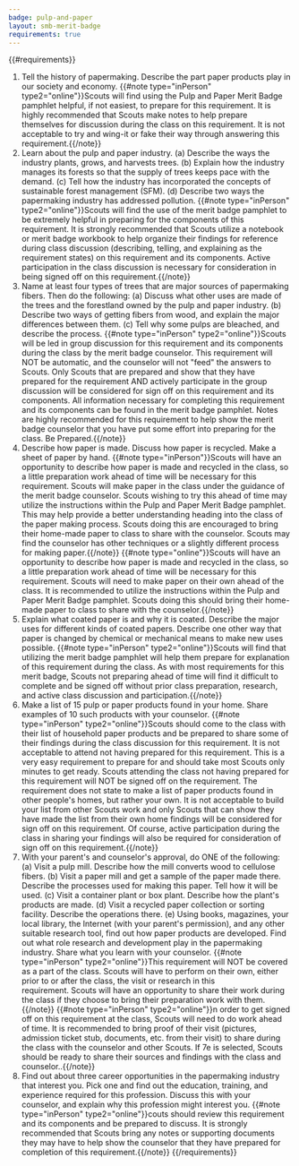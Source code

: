 ```yaml
---
badge: pulp-and-paper
layout: smb-merit-badge
requirements: true
---
```


{{#requirements}}
1. Tell the history of papermaking. Describe the part paper products play in our society and economy.
    {{#note type="inPerson" type2="online"}}Scouts will find using the Pulp and Paper Merit Badge pamphlet helpful, if not easiest, to prepare for this requirement. It is highly recommended that Scouts make notes to help prepare themselves for discussion during the class on this requirement.  It is not acceptable to try and wing-it or fake their way through answering this requirement.{{/note}}
2. Learn about the pulp and paper industry.
    (a) Describe the ways the industry plants, grows, and harvests trees.
    (b) Explain how the industry manages its forests so that the supply of trees keeps pace with the demand.
    (c) Tell how the industry has incorporated the concepts of sustainable forest management (SFM).
    (d) Describe two ways the papermaking industry has addressed pollution.
    {{#note type="inPerson" type2="online"}}Scouts will find the use of the merit badge pamphlet to be extremely helpful in preparing for the components of this requirement.  It is strongly recommended that Scouts utilize a notebook or merit badge workbook to help organize their findings for reference during class discussion (describing, telling, and explaining as the requirement states) on this requirement and its components.  Active participation in the class discussion is necessary for consideration in being signed off on this requirement.{{/note}}
3. Name at least four types of trees that are major sources of papermaking fibers. Then do the following:
    (a) Discuss what other uses are made of the trees and the forestland owned by the pulp and paper industry.
    (b) Describe two ways of getting fibers from wood, and explain the major differences between them.
    (c) Tell why some pulps are bleached, and describe the process.
    {{#note type="inPerson" type2="online"}}Scouts will be led in group discussion for this requirement and its components during the class by the merit badge counselor.  This requirement will NOT be automatic, and the counselor will not "feed" the answers to Scouts.  Only Scouts that are prepared and show that they have prepared for the requirement AND actively participate in the group discussion will be considered for sign off on this requirement and its components.  All information necessary for completing this requirement and its components can be found in the merit badge pamphlet.  Notes are highly recommended for this requirement to help show the merit badge counselor that you have put some effort into preparing for the class. Be Prepared.{{/note}}
4. Describe how paper is made. Discuss how paper is recycled. Make a sheet of paper by hand.
    {{#note type="inPerson"}}Scouts will have an opportunity to describe how paper is made and recycled in the class, so a little preparation work ahead of time will be necessary for this requirement.  Scouts will make paper in the class under the guidance of the merit badge counselor. Scouts wishing to try this ahead of time may utilize the instructions within the Pulp and Paper Merit Badge pamphlet.  This may help provide a better understanding heading into the class of the paper making process. Scouts doing this are encouraged to bring their home-made paper to class to share with the counselor. Scouts may find the counselor has other techniques or a slightly different process for making paper.{{/note}}
    {{#note type="online"}}Scouts will have an opportunity to describe how paper is made and recycled in the class, so a little preparation work ahead of time will be necessary for this requirement.  Scouts will need to make paper on their own ahead of the class. It is recommended to utilize the instructions within the Pulp and Paper Merit Badge pamphlet.  Scouts doing this should bring their home-made paper to class to share with the counselor.{{/note}}
5. Explain what coated paper is and why it is coated. Describe the major uses for different kinds of coated papers. Describe one other way that paper is changed by chemical or mechanical means to make new uses possible.
    {{#note type="inPerson" type2="online"}}Scouts will find that utilizing the merit badge pamphlet will help them prepare for explanation of this requirement during the class. As with most requirements for this merit badge, Scouts not preparing ahead of time will find it difficult to complete and be signed off without prior class preparation, research, and active class discussion and participation.{{/note}}
6. Make a list of 15 pulp or paper products found in your home. Share examples of 10 such products with your counselor.
    {{#note type="inPerson" type2="online"}}Scouts should come to the class with their list of household paper products and be prepared to share some of their findings during the class discussion for this requirement. It is not acceptable to attend not having prepared for this requirement.  This is a very easy requirement to prepare for and should take most Scouts only minutes to get ready.  Scouts attending the class not having prepared for this requirement will NOT be signed off on the requirement.  The requirement does not state to make a list of paper products found in other people's homes, but rather your own.  It is not acceptable to build your list from other Scouts work and only Scouts that can show they have made the list from their own home findings will be considered for sign off on this requirement. Of course, active participation during the class in sharing your findings will also be required for consideration of sign off on this requirement.{{/note}}
7. With your parent's and counselor's approval, do ONE of the following:
    (a) Visit a pulp mill. Describe how the mill converts wood to cellulose fibers.
    (b) Visit a paper mill and get a sample of the paper made there. Describe the processes used for making this paper. Tell how it will be used.
    (c) Visit a container plant or box plant. Describe how the plant's products are made.
    (d) Visit a recycled paper collection or sorting facility. Describe the operations there.
    (e) Using books, magazines, your local library, the Internet (with your parent's permission), and any other suitable research tool, find out how paper products are developed. Find out what role research and development play in the papermaking industry. Share what you learn with your counselor.
    {{#note type="inPerson" type2="online"}}This requirement will NOT be covered as a part of the class. Scouts will have to perform on their own, either prior to or after the class, the visit or research in this requirement. Scouts will have an opportunity to share their work during the class if they choose to bring their preparation work with them.{{/note}}
    {{#note type="inPerson" type2="online"}}n order to get signed off on this requirement at the class, Scouts will need to do work ahead of time. It is recommended to bring proof of their visit (pictures, admission ticket stub, documents, etc. from their visit) to share during the class with the counselor and other Scouts.  If 7e is selected, Scouts should be ready to share their sources and findings with the class and counselor..{{/note}}
8. Find out about three career opportunities in the papermaking industry that interest you. Pick one and find out the education, training, and experience required for this profession. Discuss this with your counselor, and explain why this profession might interest you.
    {{#note type="inPerson" type2="online"}}couts should review this requirement and its components and be prepared to discuss.  It is strongly recommended that Scouts bring any notes or supporting documents they may have to help show the counselor that they have prepared for completion of this requirement.{{/note}}
{{/requirements}}
